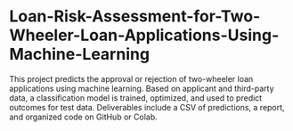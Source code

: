 # Loan-Risk-Assessment-for-Two-Wheeler-Loan-Applications-Using-Machine-Learning
This project predicts the approval or rejection of two-wheeler loan applications using machine learning. Based on applicant and third-party data, a classification model is trained, optimized, and used to predict outcomes for test data. Deliverables include a CSV of predictions, a report, and organized code on GitHub or Colab.
